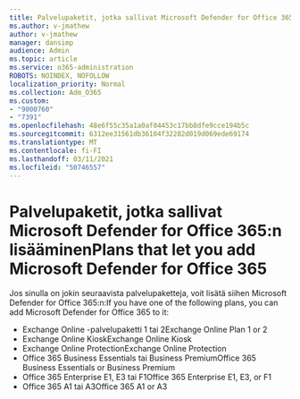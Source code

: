 ```yaml
---
title: Palvelupaketit, jotka sallivat Microsoft Defender for Office 365:n lisääminen
ms.author: v-jmathew
author: v-jmathew
manager: dansimp
audience: Admin
ms.topic: article
ms.service: o365-administration
ROBOTS: NOINDEX, NOFOLLOW
localization_priority: Normal
ms.collection: Adm_O365
ms.custom:
- "9000760"
- "7391"
ms.openlocfilehash: 48e6f55c35a1a0af04453c17bb8dfe9cce194b5c
ms.sourcegitcommit: 6312ee31561db36104f32282d019d069ede69174
ms.translationtype: MT
ms.contentlocale: fi-FI
ms.lasthandoff: 03/11/2021
ms.locfileid: "50746557"
---
```

# <a name="plans-that-let-you-add-microsoft-defender-for-office-365"></a><span data-ttu-id="cb3aa-102">Palvelupaketit, jotka sallivat Microsoft Defender for Office 365:n lisääminen</span><span class="sxs-lookup"><span data-stu-id="cb3aa-102">Plans that let you add Microsoft Defender for Office 365</span></span>

<span data-ttu-id="cb3aa-103">Jos sinulla on jokin seuraavista palvelupaketteja, voit lisätä siihen Microsoft Defender for Office 365:n:</span><span class="sxs-lookup"><span data-stu-id="cb3aa-103">If you have one of the following plans, you can add Microsoft Defender for Office 365 to it:</span></span>

- <span data-ttu-id="cb3aa-104">Exchange Online -palvelupaketti 1 tai 2</span><span class="sxs-lookup"><span data-stu-id="cb3aa-104">Exchange Online Plan 1 or 2</span></span>
- <span data-ttu-id="cb3aa-105">Exchange Online Kiosk</span><span class="sxs-lookup"><span data-stu-id="cb3aa-105">Exchange Online Kiosk</span></span>
- <span data-ttu-id="cb3aa-106">Exchange Online Protection</span><span class="sxs-lookup"><span data-stu-id="cb3aa-106">Exchange Online Protection</span></span>
- <span data-ttu-id="cb3aa-107">Office 365 Business Essentials tai Business Premium</span><span class="sxs-lookup"><span data-stu-id="cb3aa-107">Office 365 Business Essentials or Business Premium</span></span>
- <span data-ttu-id="cb3aa-108">Office 365 Enterprise E1, E3 tai F1</span><span class="sxs-lookup"><span data-stu-id="cb3aa-108">Office 365 Enterprise E1, E3, or F1</span></span>
- <span data-ttu-id="cb3aa-109">Office 365 A1 tai A3</span><span class="sxs-lookup"><span data-stu-id="cb3aa-109">Office 365 A1 or A3</span></span>
